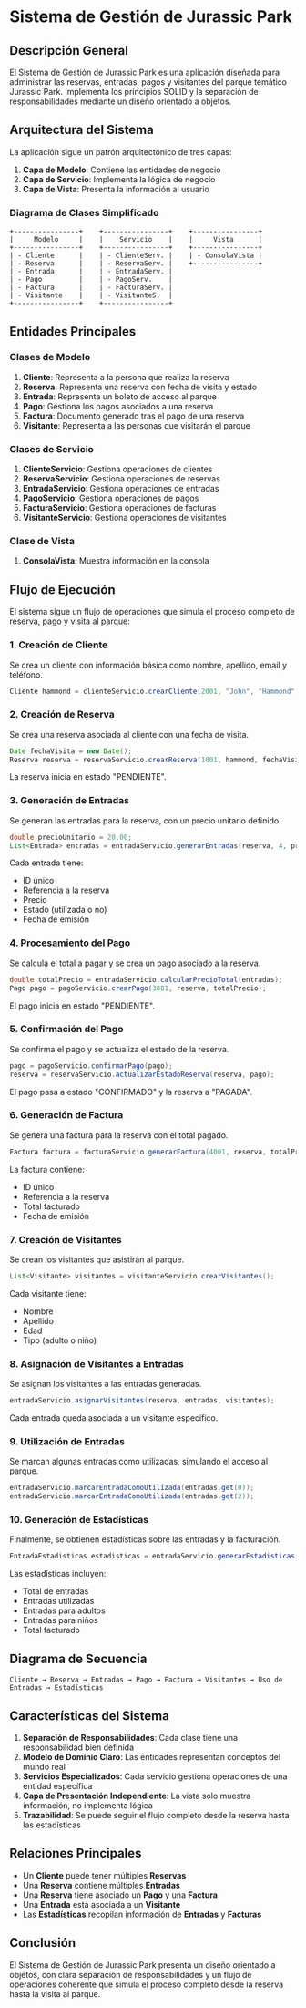# Sistema de Gestión de Jurassic Park

## Descripción General

El Sistema de Gestión de Jurassic Park es una aplicación diseñada para administrar las reservas, entradas, pagos y visitantes del parque temático Jurassic Park. Implementa los principios SOLID y la separación de responsabilidades mediante un diseño orientado a objetos.

## Arquitectura del Sistema

La aplicación sigue un patrón arquitectónico de tres capas:

1. **Capa de Modelo**: Contiene las entidades de negocio
2. **Capa de Servicio**: Implementa la lógica de negocio
3. **Capa de Vista**: Presenta la información al usuario

### Diagrama de Clases Simplificado

```
+----------------+    +----------------+    +----------------+
|     Modelo     |    |    Servicio    |    |     Vista      |
+----------------+    +----------------+    +----------------+
| - Cliente      |    | - ClienteServ. |    | - ConsolaVista |
| - Reserva      |    | - ReservaServ. |    +----------------+
| - Entrada      |    | - EntradaServ. |
| - Pago         |    | - PagoServ.    |
| - Factura      |    | - FacturaServ. |
| - Visitante    |    | - VisitanteS.  |
+----------------+    +----------------+
```

## Entidades Principales

### Clases de Modelo

1. **Cliente**: Representa a la persona que realiza la reserva
2. **Reserva**: Representa una reserva con fecha de visita y estado
3. **Entrada**: Representa un boleto de acceso al parque
4. **Pago**: Gestiona los pagos asociados a una reserva
5. **Factura**: Documento generado tras el pago de una reserva
6. **Visitante**: Representa a las personas que visitarán el parque

### Clases de Servicio

1. **ClienteServicio**: Gestiona operaciones de clientes
2. **ReservaServicio**: Gestiona operaciones de reservas
3. **EntradaServicio**: Gestiona operaciones de entradas
4. **PagoServicio**: Gestiona operaciones de pagos
5. **FacturaServicio**: Gestiona operaciones de facturas
6. **VisitanteServicio**: Gestiona operaciones de visitantes

### Clase de Vista

1. **ConsolaVista**: Muestra información en la consola

## Flujo de Ejecución

El sistema sigue un flujo de operaciones que simula el proceso completo de reserva, pago y visita al parque:

### 1. Creación de Cliente

Se crea un cliente con información básica como nombre, apellido, email y teléfono.

```java
Cliente hammond = clienteServicio.crearCliente(2001, "John", "Hammond", "hammond@ingen.com", "555-123-4567");
```

### 2. Creación de Reserva

Se crea una reserva asociada al cliente con una fecha de visita.

```java
Date fechaVisita = new Date();
Reserva reserva = reservaServicio.crearReserva(1001, hammond, fechaVisita);
```

La reserva inicia en estado "PENDIENTE".

### 3. Generación de Entradas

Se generan las entradas para la reserva, con un precio unitario definido.

```java
double precioUnitario = 20.00;
List<Entrada> entradas = entradaServicio.generarEntradas(reserva, 4, precioUnitario);
```

Cada entrada tiene:

- ID único
- Referencia a la reserva
- Precio
- Estado (utilizada o no)
- Fecha de emisión

### 4. Procesamiento del Pago

Se calcula el total a pagar y se crea un pago asociado a la reserva.

```java
double totalPrecio = entradaServicio.calcularPrecioTotal(entradas);
Pago pago = pagoServicio.crearPago(3001, reserva, totalPrecio);
```

El pago inicia en estado "PENDIENTE".

### 5. Confirmación del Pago

Se confirma el pago y se actualiza el estado de la reserva.

```java
pago = pagoServicio.confirmarPago(pago);
reserva = reservaServicio.actualizarEstadoReserva(reserva, pago);
```

El pago pasa a estado "CONFIRMADO" y la reserva a "PAGADA".

### 6. Generación de Factura

Se genera una factura para la reserva con el total pagado.

```java
Factura factura = facturaServicio.generarFactura(4001, reserva, totalPrecio);
```

La factura contiene:

- ID único
- Referencia a la reserva
- Total facturado
- Fecha de emisión

### 7. Creación de Visitantes

Se crean los visitantes que asistirán al parque.

```java
List<Visitante> visitantes = visitanteServicio.crearVisitantes();
```

Cada visitante tiene:

- Nombre
- Apellido
- Edad
- Tipo (adulto o niño)

### 8. Asignación de Visitantes a Entradas

Se asignan los visitantes a las entradas generadas.

```java
entradaServicio.asignarVisitantes(reserva, entradas, visitantes);
```

Cada entrada queda asociada a un visitante específico.

### 9. Utilización de Entradas

Se marcan algunas entradas como utilizadas, simulando el acceso al parque.

```java
entradaServicio.marcarEntradaComoUtilizada(entradas.get(0));
entradaServicio.marcarEntradaComoUtilizada(entradas.get(2));
```

### 10. Generación de Estadísticas

Finalmente, se obtienen estadísticas sobre las entradas y la facturación.

```java
EntradaEstadisticas estadisticas = entradaServicio.generarEstadisticas(entradas, factura);
```

Las estadísticas incluyen:

- Total de entradas
- Entradas utilizadas
- Entradas para adultos
- Entradas para niños
- Total facturado

## Diagrama de Secuencia

```
Cliente → Reserva → Entradas → Pago → Factura → Visitantes → Uso de Entradas → Estadísticas
```

## Características del Sistema

1. **Separación de Responsabilidades**: Cada clase tiene una responsabilidad bien definida
2. **Modelo de Dominio Claro**: Las entidades representan conceptos del mundo real
3. **Servicios Especializados**: Cada servicio gestiona operaciones de una entidad específica
4. **Capa de Presentación Independiente**: La vista solo muestra información, no implementa lógica
5. **Trazabilidad**: Se puede seguir el flujo completo desde la reserva hasta las estadísticas

## Relaciones Principales

- Un **Cliente** puede tener múltiples **Reservas**
- Una **Reserva** contiene múltiples **Entradas**
- Una **Reserva** tiene asociado un **Pago** y una **Factura**
- Una **Entrada** está asociada a un **Visitante**
- Las **Estadísticas** recopilan información de **Entradas** y **Facturas**

## Conclusión

El Sistema de Gestión de Jurassic Park presenta un diseño orientado a objetos, con clara separación de responsabilidades y un flujo de operaciones coherente que simula el proceso completo desde la reserva hasta la visita al parque.
